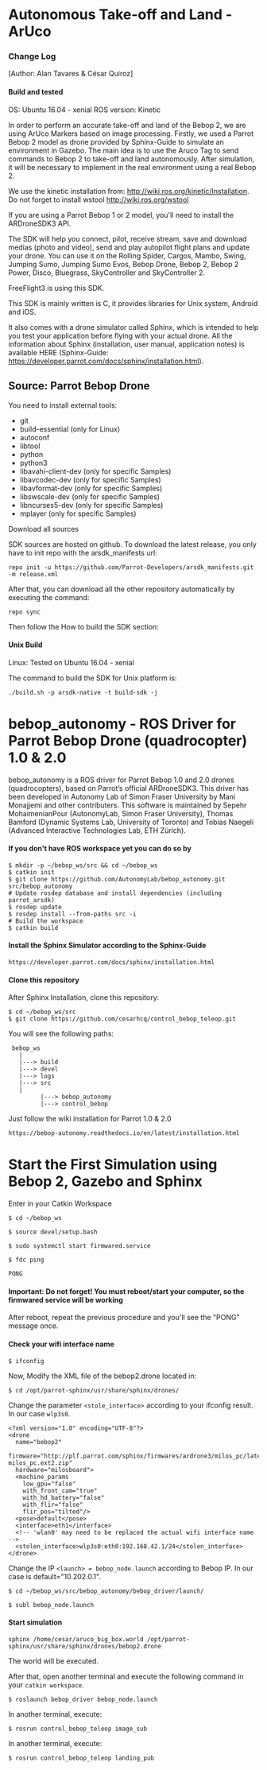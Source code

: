 Autonomous Take-off and Land - ArUco
====================================

### Change Log ###

[Author: Alan Tavares & César Quiroz]

#### Build and tested ###

OS: Ubuntu 16.04 - xenial
ROS version: Kinetic


In order to perform an accurate take-off and land of the Bebop 2, we are using ArUco Markers based on image processing. Firstly, we used a Parrot Bebop 2 model as drone provided by Sphinx-Guide to simulate an environment in Gazebo. The main idea is to use the Aruco Tag to send commands to Bebop 2 to take-off and land autonomously. After simulation, it will be necessary to implement in the real environment using a real Bebop 2.


We use the kinetic installation from: http://wiki.ros.org/kinetic/Installation. Do not forget to install wstool http://wiki.ros.org/wstool

If you are using a Parrot Bebop 1 or 2 model, you'll need to install the ARDroneSDK3 API.

The SDK will help you connect, pilot, receive stream, save and download medias (photo and video), send and play autopilot flight plans and update your drone. You can use it on the Rolling Spider, Cargos, Mambo, Swing, Jumping Sumo, Jumping Sumo Evos, Bebop Drone, Bebop 2, Bebop 2 Power, Disco, Bluegrass, SkyController and SkyController 2.

FreeFlight3 is using this SDK.

This SDK is mainly written is C, it provides libraries for Unix system, Android and iOS.

It also comes with a drone simulator called Sphinx, which is intended to help you test your application before flying with your actual drone. All the information about Sphinx (installation, user manual, application notes) is available HERE (Sphinx-Guide: https://developer.parrot.com/docs/sphinx/installation.html).

## Source: Parrot Bebop Drone ##

You need to install external tools:

* git
* build-essential (only for Linux)
* autoconf
* libtool
* python
* python3
* libavahi-client-dev (only for specific Samples)
* libavcodec-dev (only for specific Samples)
* libavformat-dev (only for specific Samples)
* libswscale-dev (only for specific Samples)
* libncurses5-dev (only for specific Samples)
* mplayer (only for specific Samples)

Download all sources

SDK sources are hosted on github. To download the latest release, you only have to init repo with the arsdk_manifests url:
```
repo init -u https://github.com/Parrot-Developers/arsdk_manifests.git -m release.xml
```
After that, you can download all the other repository automatically by executing the command:
```
repo sync
```

Then follow the How to build the SDK section:

#### Unix Build ####

Linux: Tested on Ubuntu 16.04 - xenial

The command to build the SDK for Unix platform is:

```
./build.sh -p arsdk-native -t build-sdk -j
```
bebop_autonomy - ROS Driver for Parrot Bebop Drone (quadrocopter) 1.0 & 2.0
===========================================================================

bebop_autonomy is a ROS driver for Parrot Bebop 1.0 and 2.0 drones (quadrocopters), based on Parrot’s official ARDroneSDK3. This driver has been developed in Autonomy Lab of Simon Fraser University by Mani Monajjemi and other contributers. This software is maintained by Sepehr MohaimenianPour (AutonomyLab, Simon Fraser University), Thomas Bamford (Dynamic Systems Lab, University of Toronto) and Tobias Naegeli (Advanced Interactive Technologies Lab, ETH Zürich).

#### If you don't have ROS workspace yet you can do so by ####

```
$ mkdir -p ~/bebop_ws/src && cd ~/bebop_ws
$ catkin init
$ git clone https://github.com/AutonomyLab/bebop_autonomy.git src/bebop_autonomy
# Update rosdep database and install dependencies (including parrot_arsdk)
$ rosdep update
$ rosdep install --from-paths src -i
# Build the workspace
$ catkin build
```

#### Install the Sphinx Simulator according to the Sphinx-Guide ####

```
https://developer.parrot.com/docs/sphinx/installation.html
```
#### Clone this repository ####

After Sphinx Installation, clone this repository:

```
$ cd ~/bebop_ws/src
$ git clone https://github.com/cesarhcq/control_bebop_teleop.git
```

You will see the following paths:

```
 bebop_ws
   |
   |---> build
   |---> devel
   |---> logs
   |---> src
   |
         |---> bebop_autonomy
         |---> control_bebop
```

Just follow the wiki installation for Parrot 1.0 & 2.0

```
https://bebop-autonomy.readthedocs.io/en/latest/installation.html
```
Start the First Simulation using Bebop 2, Gazebo and Sphinx
===========================================================

Enter in your Catkin Workspace

```
$ cd ~/bebop_ws

$ source devel/setup.bash

$ sudo systemctl start firmwared.service

$ fdc ping

PONG
```

#### Important: Do not forget! You must reboot/start your computer, so the firmwared service will be working #####

After reboot, repeat the previous procedure and you'll see the "PONG" message once.

#### Check your wifi interface name ####

```
$ ifconfig
```

Now, Modify the XML file of the bebop2.drone located in:

```
$ cd /opt/parrot-sphinx/usr/share/sphinx/drones/
```

Change the parameter `<stole_interface>` according to your ifconfig result. In our case `wlp3s0`.

```
<?xml version="1.0" encoding="UTF-8"?>
<drone
  name="bebop2"
  firmware="http://plf.parrot.com/sphinx/firmwares/ardrone3/milos_pc/latest/images/ardrone3-milos_pc.ext2.zip"
  hardware="milosboard">
  <machine_params
    low_gpu="false"
    with_front_cam="true"
    with_hd_battery="false"
    with_flir="false"
    flir_pos="tilted"/>
  <pose>default</pose>
  <interface>eth1</interface>
  <!-- 'wlan0' may need to be replaced the actual wifi interface name -->
  <stolen_interface>wlp3s0:eth0:192.168.42.1/24</stolen_interface>
</drone>
```

Change the IP `<launch> = bebop_node.launch` according to Bebop IP. In our case is default="10.202.0.1".

```
$ cd ~/bebop_ws/src/bebop_autonomy/bebop_driver/launch/

$ subl bebop_node.launch
```

#### Start simulation ####

```
sphinx /home/cesar/aruco_big_box.world /opt/parrot-sphinx/usr/share/sphinx/drones/bebop2.drone
```
The world will be executed.

After that, open another terminal and execute the following command in your `catkin workspace`.

```
$ roslaunch bebop_driver bebop_node.launch
```

In another terminal, execute:

```
$ rosrun control_bebop_teleop image_sub
```

In another terminal, execute:

```
$ rosrun control_bebop_teleop landing_pub
```